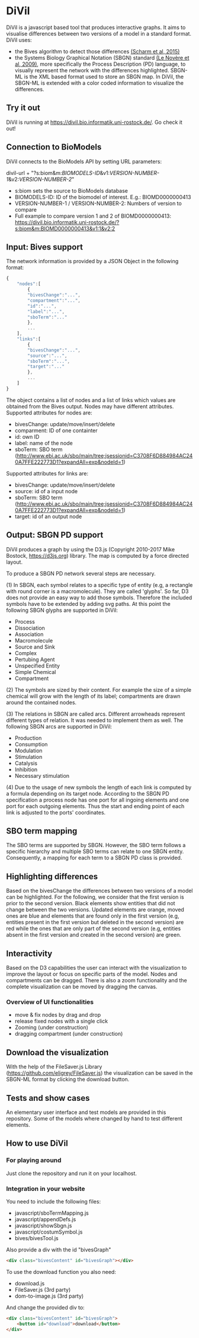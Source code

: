 # DiVil
DiVil is a javascript based tool that produces interactive graphs. It aims to visualise differences between two versions of a model in a standard format. 
DiVil uses:
 * the Bives algorithm to detect those differences [(Scharm et al, 2015)](https://doi.org/10.1093/bioinformatics/btv484)
 * the Systems Biology Graphical Notation (SBGN) standard [(Le Novère et al, 2009)](http://dx.doi.org/10.1038/nbt.1558), more specifically the Process Description (PD) language, to visually represent the network with the differences highlighted.
SBGN-ML is the XML based format used to store an SBGN map. In DiVil, the SBGN-ML is extended with a color coded information to visualize the differences.

## Try it out
DiVil is running at https://divil.bio.informatik.uni-rostock.de/. Go check it out!

## Connection to BioModels
DiVil connects to the BioModels API by setting URL parameters:

divil-url + "?s:biom&m:_BIOMODELS-ID_&v1:_VERSION-NUMBER-1_&v2:_VERSION-NUMBER-2_"

* s:biom sets the source to BioModels database
* BIOMODELS-ID: ID of the biomodel of interest. E.g.: BIOMD0000000413
* VERSION-NUMBER-1 / VERSION-NUMBER-2: Numbers of version to compare
* Full example to compare version 1 and 2 of BIOMD0000000413: https://divil.bio.informatik.uni-rostock.de/?s:biom&m:BIOMD0000000413&v1:1&v2:2

## Input: Bives support
The network information is provided by a JSON Object in the following format:

```js
{
	"nodes":[
		{
		"bivesChange":"...",
		"compartment":"...",
		"id":"...",
		"label":"...",
		"sboTerm":"..."
		},
		...
	],
	"links":[
		{
		"bivesChange":"...",
		"source":"...",
		"sboTerm":"...",
		"target":"..."
		},
		...
	]
}
```

The object contains a list of nodes and a list of links which values are obtained from the Bives output. Nodes may have different attributes.
Supported attributes for nodes are:
* bivesChange: update/move/insert/delete
* comparment: ID of one containter
* id: own ID
* label: name of the node
* sboTerm: SBO term (http://www.ebi.ac.uk/sbo/main/tree;jsessionid=C3708F6D884984AC240A7FFE222773D1?expandAll=exp&nodeId=1)

Supported attributes for links are:
* bivesChange: update/move/insert/delete
* source: id of a input node
* sboTerm: SBO term (http://www.ebi.ac.uk/sbo/main/tree;jsessionid=C3708F6D884984AC240A7FFE222773D1?expandAll=exp&nodeId=1)
* target: id of an output node


## Output: SBGN PD support
DiVil produces a graph by using the D3.js (Copyright 2010-2017 Mike Bostock, https://d3js.org) library.
The map is computed by a force directed layout.

To produce a SBGN PD network several steps are necessary.

(1) In SBGN, each symbol relates to a specific type of entity (e.g, a rectangle with round corner is a macromolecule). They are called 'glyphs'. So far, D3 does not provide an easy way to add those symbols. Therefore the included symbols have to be extended by adding svg paths.
At this point the following SBGN glyphs are supported in DiVil:
* Process
* Dissociation
* Association
* Macromolecule
* Source and Sink
* Complex
* Pertubing Agent
* Unspecified Entity
* Simple Chemical
* Compartment
	
(2) The symbols are sized by their content. For example the size of a simple chemical will grow with the length of its label; compartments are drawn around the contained nodes.

(3) The relations in SBGN are called arcs. Different arrowheads represent different types of relation. It was needed to implement them as well.
The following SBGN arcs are supported in DiVil:
* Production
* Consumption
* Modulation
* Stimulation
* Catalysis
* Inhibition
* Necessary stimulation

(4) Due to the usage of new symbols the length of each link is computed by a formula depending on its target node.
According to the SBGN PD specification a process node has one port for all ingoing elements and one port for each outgoing elements. Thus the start and ending point of each link is adjusted to the ports' coordinates.

## SBO term mapping
The SBO terms are supported by SBGN. However, the SBO term follows a specific hierarchy and multiple SBO terms can relate to one SBGN entity. Consequently, a mapping for each term to a SBGN PD class is provided.

## Highlighting differences
Based on the bivesChange the differences between two versions of a model can be highlighted.
For the following, we consider that the first version is prior to the second version.
Black elements show entities that did not change between the two versions. Updated elements are orange, moved ones are blue and elements that are found only in the first version (e.g, entities present in the first version but deleted in the second version) are red while the ones that are only part of the second version (e.g, entities absent in the first version and created in the second version) are green.


## Interactivity
Based on the D3 capabilities the user can interact with the visualization to improve the layout or focus on specific parts of the model.
Nodes and compartments can be dragged. There is also a zoom functionality and the complete visualization can be moved by dragging the canvas.

### Overview of UI functionalities
* move & fix nodes by drag and drop
* release fixed nodes with a single click
* Zooming (under construction)
* dragging compartment (under construction)

## Download the visualization
With the help of the FileSaver.js Library (https://github.com/eligrey/FileSaver.js) the visualization can be saved in the SBGN-ML format by clicking the download button.

## Tests and show cases
An elementary user interface and test models are provided in this repository. Some of the models where changed by hand to test different elements.

## How to use DiVil
### For playing around
Just clone the repository and run it on your localhost.

### Integration in your website
You need to include the following files:
* javascript/sboTermMapping.js
* javascript/appendDefs.js
* javascript/showSbgn.js
* javascript/costumSymbol.js
* bives/bivesTool.js

Also provide a div with the id "bivesGraph"
```html
<div class="bivesContent" id="bivesGraph"></div>
```

To use the download function you also need:
* download.js
* FileSaver.js (3rd party)
* dom-to-image.js (3rd party)

And change the provided div to:
```html
<div class="bivesContent" id="bivesGraph">
	<button id="download">download</button>
</div>
```

